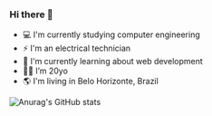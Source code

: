 ### Hi there 👋

- 💻 I'm currently studying computer engineering
- ⚡ I'm an electrical technician
- 📘 I'm currently learning about web development
- 👩🏻 I’m 20yo
- 🌎 I'm living in Belo Horizonte, Brazil


![Anurag's GitHub stats](https://github-readme-stats.vercel.app/api?username=samarahellen&show_icons=true&theme=tokyonight)
